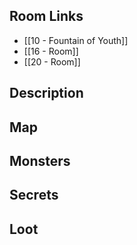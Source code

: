 ## Room Links

*  [[10 - Fountain of Youth]]
*  [[16 - Room]]
*  [[20 - Room]]
## Description

## Map

## Monsters

## Secrets

## Loot
